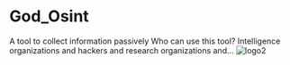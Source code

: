 # God_Osint
A tool to collect information passively Who can use this tool? Intelligence organizations and hackers and research organizations and...
![logo2](https://github.com/lda-0day/God_Osint/assets/142007052/74fd702d-fd39-4abb-82ab-85ae170aac98)
